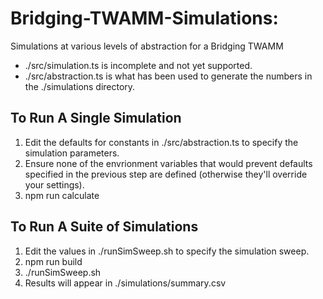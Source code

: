 # Bridging-TWAMM-Simulations:
Simulations at various levels of abstraction for a Bridging TWAMM
* ./src/simulation.ts is incomplete and not yet supported.
* ./src/abstraction.ts is what has been used to generate the numbers in the ./simulations directory.

## To Run A Single Simulation
1. Edit the defaults for constants in ./src/abstraction.ts to specify the simulation parameters.
2. Ensure none of the envrionment variables that would prevent defaults specified in the previous step are defined (otherwise they'll override your settings).
3. npm run calculate

## To Run A Suite of Simulations
1. Edit the values in ./runSimSweep.sh to specify the simulation sweep.
2. npm run build
3. ./runSimSweep.sh
4. Results will appear in ./simulations/summary.csv
